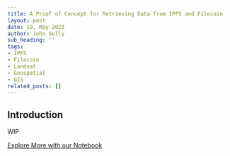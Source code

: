 ```yaml
---
title: A Proof of Concept for Retrieving Data from IPFS and Filecoin
layout: post
date: 19, May 2023
author: John Solly
sub_heading: ''
tags:
- IPFS
- Filecoin
- Landsat
- Geospatial
- GIS
related_posts: []
---
```

## Introduction

WIP

[Explore More with our Notebook](../../notebooks/NDVI_STAC_IPFS.ipynb)
